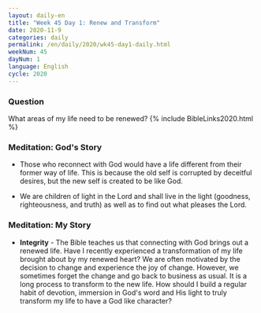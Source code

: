 ```yaml
---
layout: daily-en
title: "Week 45 Day 1: Renew and Transform"
date: 2020-11-9 
categories: daily
permalink: /en/daily/2020/wk45-day1-daily.html
weekNum: 45
dayNum: 1
language: English
cycle: 2020
---
```

### Question     
What areas of my life need to be renewed?
{% include BibleLinks2020.html %} 

### Meditation: God's Story   
+ Those who reconnect with God would have a life different from their former way of life. This is because the old self is corrupted by deceitful desires, but the new self is created to be like God. 

+ We are children of light in the Lord and shall live in the light (goodness, righteousness, and truth) as well as to find out what pleases the Lord. 

### Meditation: My Story   
+ **Integrity** - The Bible teaches us that connecting with God brings out a renewed life. Have I recently experienced a transformation of my life brought about by my renewed heart? We are often motivated by the decision to change and experience the joy of change. However, we sometimes forget the change and go back to business as usual. It is a long process to transform to the new life. How should I build a regular habit of devotion, immersion in God's word and His light to truly transform my life to have a God like character? 
